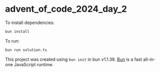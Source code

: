 # advent_of_code_2024_day_2

To install dependencies:

```bash
bun install
```

To run:

```bash
bun run solution.ts
```

This project was created using `bun init` in bun v1.1.38. [Bun](https://bun.sh) is a fast all-in-one JavaScript runtime.
